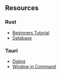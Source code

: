 ## Resources

### Rust
- [Beginners Tutorial](https://rust-lang-nursery.github.io/rust-cookbook/intro.html)
- [Database](https://rust-lang-nursery.github.io/rust-cookbook/database/sqlite.html)

### Tauri
- [Dialog](https://docs.rs/tauri/1.0.0-rc.0/tauri/api/dialog/fn.message.html)
- [Window in Command](https://tauri.studio/v1/guides/features/command/#accessing-the-window-in-commands)
